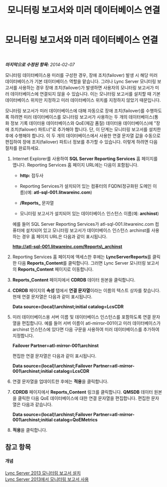 ﻿---
title: 모니터링 보고서와 미러 데이터베이스 연결
TOCTitle: 모니터링 보고서와 미러 데이터베이스 연결
ms:assetid: 42b797c6-8db8-4ad7-886e-8ddf8deb06f9
ms:mtpsurl: https://technet.microsoft.com/ko-kr/library/JJ945624(v=OCS.15)
ms:contentKeyID: 52056842
ms.date: 08/10/2015
mtps_version: v=OCS.15
ms.translationtype: HT
---

# 모니터링 보고서와 미러 데이터베이스 연결

 

_**마지막으로 수정된 항목:** 2014-02-07_

모니터링 데이터베이스용 미러를 구성한 경우, 장애 조치(failover) 발생 시 해당 미러 데이터베이스가 기본 데이터베이스 역할을 맡습니다. 그러나 Lync Server 모니터링 보고서를 사용하는 경우 장애 조치(failover)가 발생하면 사용자의 모니터링 보고서가 미러 데이터베이스에 연결되지 않을 수 있습니다. 이는 모니터링 보고서를 설치할 때 기본 데이터베이스 위치만 지정하고 미러 데이터베이스 위치를 지정하지 않았기 때문입니다.

모니터링 보고서가 미러 데이터베이스에 대해 자동으로 장애 조치(failover)를 수행하도록 하려면 미러 데이터베이스를 모니터링 보고서가 사용하는 두 개의 데이터베이스(통화 정보 기록 데이터용 데이터베이스와 QoE(체감 품질) 데이터용 데이터베이스)에 "장애 조치(failover) 파트너"로 추가해야 합니다. 단, 이 단계는 모니터링 보고서를 설치한 후에 수행해야 합니다. 이 두 개의 데이터베이스에서 사용한 연결 문자열 값을 수동으로 편집하여 장애 조치(failover) 파트너 정보를 추가할 수 있습니다. 이렇게 하려면 다음 절차를 완료하세요.

1.  Internet Explorer를 사용하여 **SQL Server Reporting Services** 홈 페이지를 엽니다. Reporting Services 홈 페이지 URL에는 다음이 포함됩니다.
    
      - **http:** 접두사
    
      - Reporting Services가 설치되어 있는 컴퓨터의 FQDN(정규화된 도메인 이름)(예: **atl-sql-001.litwareinc.com**)
    
      - **/Reports\_** 문자열
    
      - 모니터링 보고서가 설치되어 있는 데이터베이스 인스턴스 이름(예: **archinst**)
    
    예를 들어 SQL Server Reporting Services가 atl-sql-001.litwareinc.com 컴퓨터에 설치되어 있고 모니터링 보고서가 데이터베이스 인스턴스 archinst를 사용하는 경우 홈 페이지 URL은 다음과 같이 표시됩니다.
    
    **http://atl-sql-001.litwareinc.com/Reports\_archinst**

2.  Reporting Services 홈 페이지에 액세스한 후에는 **LyncServerReports**를 클릭한 다음 **Reports\_Content**를 클릭합니다. 그러면 Lync Server 모니터링 보고서의 **Reports\_Content** 페이지로 이동합니다.

3.  **Reports\_Content** 페이지에서 **CDRDB** 데이터 원본을 클릭합니다.

4.  **CDRDB** 페이지의 **속성** 탭에서 **연결 문자열**이라는 이름의 텍스트 상자를 찾습니다. 현재 연결 문자열은 다음과 같이 표시됩니다.
    
    **Data source=(local)\\archinst;initial catalog=LcsCDR**

5.  미러 데이터베이스용 서버 이름 및 데이터베이스 인스턴스를 포함하도록 연결 문자열을 편집합니다. 예를 들어 서버 이름이 atl-mirror-001이고 미러 데이터베이스가 archinst 인스턴스에 있다면 다음 구문을 사용하여 미러 데이터베이스를 추가하여 지정합니다.
    
    **Failover Partner=atl-mirror-001\\archinst**
    
    편집한 연결 문자열은 다음과 같이 표시됩니다.
    
    **Data source=(local)\\archinst;Failover Partner=atl-mirror-001\\archinst;initial catalog=LcsCDR**

6.  연결 문자열을 업데이트한 후에는 **적용**을 클릭합니다.

7.  **CDRDB** 페이지에서 **Reports\_Content** 링크를 클릭합니다. **QMSDB** 데이터 원본을 클릭한 다음 QoE 데이터베이스에 대한 연결 문자열을 편집합니다. 편집한 문자열은 다음과 같습니다.
    
    **Data source=(local)\\archinst;Failover Partner=atl-mirror-001\\archinst;initial catalog=QoEMetrics**

8.  **적용**을 클릭합니다.

## 참고 항목

#### 개념

[Lync Server 2013 모니터링 보고서 설치](lync-server-2013-installing-lync-server-2013-monitoring-reports.md)  
[Lync Server 2013에서 모니터링 보고서 사용](lync-server-2013-using-monitoring-reports.md)

